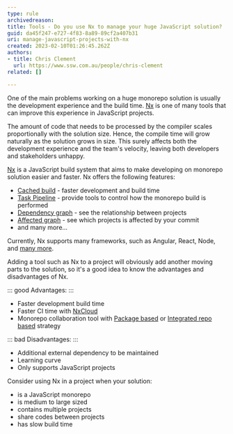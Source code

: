 ```yaml
---
type: rule
archivedreason: 
title: Tools - Do you use Nx to manage your huge JavaScript solution?
guid: da45f247-e727-4f83-8a89-89cf2a407b31
uri: manage-javascript-projects-with-nx
created: 2023-02-10T01:26:45.262Z
authors:
- title: Chris Clement
  url: https://www.ssw.com.au/people/chris-clement
related: []

---
```


One of the main problems working on a huge monorepo solution is usually the development experience and the build time.
[Nx](https://nx.dev/) is one of many tools that can improve this experience in JavaScript projects.

<!--endintro-->

The amount of code that needs to be processed by the compiler scales proportionally with the solution size. Hence, the compile time will grow naturally as the solution grows in size.
This surely affects both the development experience and the team's velocity, leaving both developers and stakeholders unhappy.

[Nx](https://nx.dev/) is a JavaScript build system that aims to make developing on monorepo solution easier and faster.
Nx offers the following features:
- [Cached build](https://nx.dev/concepts/how-caching-works) - faster development and build time
- [Task Pipeline](https://nx.dev/concepts/task-pipeline-configuration) - provide tools to control how the monorepo build is performed
- [Dependency graph](https://nx.dev/core-features/explore-graph) - see the relationship between projects
- [Affected graph](https://nx.dev/concepts/affected) - see which projects is affected by your commit
- and many more...

Currently, Nx supports many frameworks, such as Angular, React, Node, and [many more](https://nx.dev/packages).

Adding a tool such as Nx to a project will obviously add another moving parts to the solution, so it's a good idea to know the advantages and disadvantages of Nx.

::: good
Advantages:
:::

* Faster development build time
* Faster CI time with [NxCloud](https://nx.app/)
* Monorepo collaboration tool with [Package based](https://nx.dev/getting-started/package-based-repo-tutorial) or [Integrated repo based](https://nx.dev/getting-started/integrated-repo-tutorial) strategy

::: bad
Disadvantages:
:::

* Additional external dependency to be maintained
* Learning curve
* Only supports JavaScript projects


Consider using Nx in a project when your solution:
* is a JavaScript monorepo
* is medium to large sized
* contains multiple projects
* share codes between projects
* has slow build time
